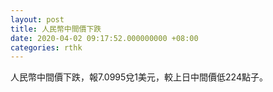 ```yaml
---
layout: post
title: 人民幣中間價下跌
date: 2020-04-02 09:17:52.000000000 +08:00
categories: rthk
---
```


人民幣中間價下跌，報7.0995兌1美元，較上日中間價低224點子。

